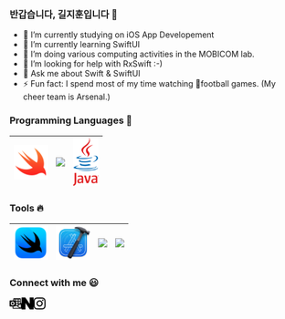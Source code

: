 ### 반갑습니다, 길지훈입니다 👋

- 🔭 I’m currently studying on iOS App Developement
- 🌱 I’m currently learning SwiftUI
- 👯 I’m doing various computing activities in the MOBICOM lab.
- 🤔 I’m looking for help with RxSwift :-)
- 💬 Ask me about Swift & SwiftUI
- ⚡ Fun fact: I spend most of my time watching football games. (My cheer team is Arsenal.)

### Programming Languages  :rocket:
|<img src="images/swift.png" width=60> | <img src="https://github.com/adityakamath16/adityakamath16/blob/master/images/Programming_languages/1024px-Python-logo-notext.svg.png" width=60> | <img src="images/java.svg" width=45> |
|:---:|:---:|:---:|
### Tools :fire:
|<img src="images/SwiftUI.png" width=60>| <img src="images/Xcode.png" width=60>|<img src="https://github.com/adityakamath16/adityakamath16/blob/master/images/tools/25231.svg" width=60> |<img src="https://github.com/adityakamath16/adityakamath16/blob/master/images/tools/logo-stable.png" width=60> |
|:---:|:---:|:---:|:---:|

### Connect with me  :smiley:
<a href="mailto:accc45@outlook.com">
  <img align="left" alt="Giljihun Outlook" width="21px" src="images/microsoftoutlook.svg" />
</a>
<a href="https://blog.naver.com/giljihun-">
  <img align="left" alt="Giljihun Blog" width="21px" src="images/naver.svg" />
</a>
<a href="https://www.instagram.com/kiljihun/">
  <img align="left" alt="Giljihun Instagram" width="21px" src="images/instagram.svg" />
</a>


